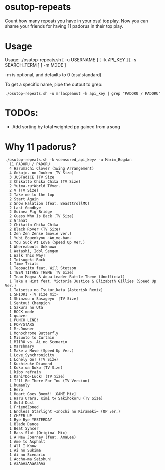 # osutop-repeats
Count how many repeats you have in your osu! top play. Now you can shame your friends for having 11 padorus in their top play.

# Usage
Usage: ./osutop-repeats.sh [ -u USERNAME ] [ -k API_KEY ] [ -s SEARCH_TERM ] [ -m MODE ]

-m is optional, and defaults to 0 (osu!standard)

To get a specific name, pipe the output to grep:
    
    ./osutop-repeats.sh -u mrlacpeanut -k api_key | grep "PADORU / PADORU"
    
# TODOs:
- Add sorting by total weighted pp gained from a song

# Why 11 padorus?
    
    ./osutop-repeats.sh -k <censored_api_key> -u Maxim_Bogdan 
      11 PADORU / PADORU
      4 Harumachi Clover (Swing Arrangement)
      4 Gokujo. no Jouken (TV Size)
      3 JUSTadICE (TV Size)
      3 Chikatto Chika Chika (TV Size)
      2 Yuima-ru*World TVver.
      2 V (TV Size)
      2 Take me to the top
      2 Start Again
      2 Snow Halation (feat. BeasttrollMC)
      2 Last Goodbye
      2 Guinea Pig Bridge
      2 Guess Who Is Back (TV Size)
      2 Granat
      2 Chikatto Chika Chika
      2 Black Rover (TV Size)
      1 Zen Zen Zense (movie ver.)
      1 Yubi Bouenkyou ~Anime-ban~
      1 You Suck At Love (Speed Up Ver.)
      1 Whereabouts Unknown
      1 Watashi, Idol Sengen
      1 Walk This Way!
      1 Totsugeki Rock
      1 Time Trials
      1 Teopacito feat. Will Stetson
      1 TEEN TITANS THEME (TV Size)
      1 Team Magma & Aqua Leader Battle Theme (Unofficial)
      1 Take a Hint feat. Victoria Justice & Elizabeth Gillies (Speed Up Ver.)
      1 Taisetsu no Tsukurikata (Asterisk Remix)
      1 SHIORI -TV size mix-
      1 Shinzou o Sasageyo! [TV Size]
      1 Sentou! Champion
      1 Sakura no Uta
      1 ROCK-mode
      1 quaver
      1 PUNCH LINE!
      1 POP/STARS
      1 Mr.Downer
      1 Monochrome Butterfly
      1 Mizuoto to Curtain
      1 MIIRO vs. Ai no Scenario
      1 Marshmary
      1 Make a Move (Speed Up Ver.)
      1 Love Synchronicity
      1 Lonely Go! (TV Size)
      1 Kuchizuke Diamond
      1 Koko wa Doko (TV Size)
      1 kibo refrain
      1 Kani*Do-Luck! (TV Size)
      1 I'll Be There For You (TV Version)
      1 humanly
      1 Hero
      1 Heart Goes Boom!! [GAME Mix]
      1 Haru Urara, Kimi to Sakihokoru (TV Size)
      1 Gold Dust
      1 FriendZoned
      1 Endless Starlight ~Inochi no Kirameki~ (OP ver.)
      1 CHEER UP
      1 Bye Bye YESTERDAY
      1 Blade Dance
      1 Beat Syncer
      1 Bass Slut (Original Mix)
      1 A New Journey (feat. AmaLee)
      1 Ame to Asphalt
      1 All I Know
      1 Ai no Sukima
      1 Ai no Scenario
      1 Acchu~ma Seishun!
      1 AaAaAaAAaAaAAa


